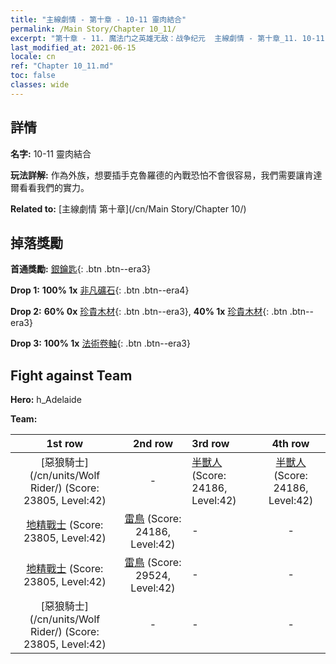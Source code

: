 ```yaml
---
title: "主線劇情 - 第十章 - 10-11 靈肉結合"
permalink: /Main Story/Chapter 10_11/
excerpt: "第十章 - 11. 魔法门之英雄无敌：战争纪元  主線劇情 - 第十章_11. 10-11 靈肉結合"
last_modified_at: 2021-06-15
locale: cn
ref: "Chapter 10_11.md"
toc: false
classes: wide
---
```


## 詳情

 **名字:** 10-11 靈肉結合

 **玩法詳解:** 作為外族，想要插手克魯羅德的內戰恐怕不會很容易，我們需要讓肯達爾看看我們的實力。

 **Related to:** [主線劇情 第十章](/cn/Main Story/Chapter 10/)

## 掉落獎勵

 **首通獎勵:** [銀鑰匙](/cn/Items/con_693/){: .btn .btn--era3}

 **Drop 1:** **100% 1x** [非凡礦石](/cn/Items/mat_33/){: .btn .btn--era4}

 **Drop 2:** **60% 0x** [珍貴木材](/cn/Items/mat_27/){: .btn .btn--era3}, **40% 1x** [珍貴木材](/cn/Items/mat_27/){: .btn .btn--era3}

 **Drop 3:** **100% 1x** [法術卷軸](/cn/Items/con_694/){: .btn .btn--era3}


## Fight against Team
 **Hero:** h_Adelaide

 **Team:**


  | 1st row | 2nd row | 3rd row | 4th row |
  |:----:|:----:|:----|:----:|
  | [惡狼騎士](/cn/units/Wolf Rider/) (Score: 23805, Level:42)  | - | [半獸人](/cn/units/Orc/) (Score: 24186, Level:42)  | [半獸人](/cn/units/Orc/) (Score: 24186, Level:42)  |
  | [地精戰士](/cn/units/Goblin/) (Score: 23805, Level:42)  | [雷鳥](/cn/units/Roc/) (Score: 24186, Level:42)  | - | - |
  | [地精戰士](/cn/units/Goblin/) (Score: 23805, Level:42)  | [雷鳥](/cn/units/Roc/) (Score: 29524, Level:42)  | - | - |
  | [惡狼騎士](/cn/units/Wolf Rider/) (Score: 23805, Level:42)  | - | - | - |


